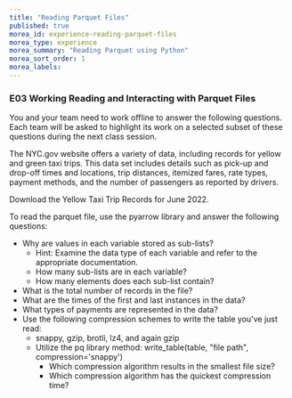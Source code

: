 ```yaml
---
title: "Reading Parquet Files"
published: true
morea_id: experience-reading-parquet-files
morea_type: experience
morea_summary: "Reading Parquet using Python"
morea_sort_order: 1
morea_labels:
---
```


### E03 Working Reading and Interacting with Parquet Files

You and your team need to work offline to answer the following questions. Each team will be asked to highlight its work on a selected subset of these questions during the next class session.


The NYC.gov website offers a variety of data, including records for yellow and green taxi trips. This data set includes details such as pick-up and drop-off times and locations, trip distances, itemized fares, rate types, payment methods, and the number of passengers as reported by drivers.

Download the Yellow Taxi Trip Records for June 2022.

To read the parquet file, use the pyarrow library and answer the following questions:

* Why are values in each variable stored as sub-lists?
  * Hint: Examine the data type of each variable and refer to the appropriate documentation.
  * How many sub-lists are in each variable?
  * How many elements does each sub-list contain?
* What is the total number of records in the file?
* What are the times of the first and last instances in the data?
* What types of payments are represented in the data?
* Use the following compression schemes to write the table you've just read:
    * snappy, gzip, brotli, lz4, and again gzip
  * Utilize the pq library method: write_table(table, "file path", compression='snappy')
    * Which compression algorithm results in the smallest file size?
    * Which compression algorithm has the quickest compression time?